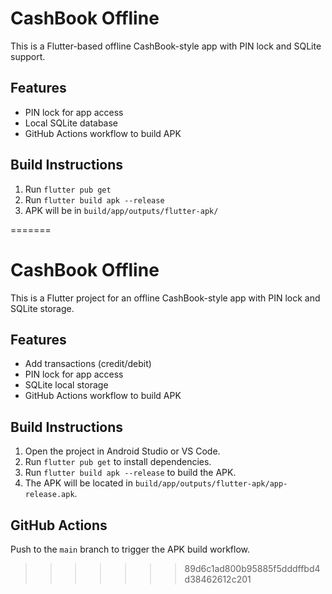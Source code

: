 
# CashBook Offline

This is a Flutter-based offline CashBook-style app with PIN lock and SQLite support.

## Features
- PIN lock for app access
- Local SQLite database
- GitHub Actions workflow to build APK

## Build Instructions
1. Run `flutter pub get`
2. Run `flutter build apk --release`
3. APK will be in `build/app/outputs/flutter-apk/`

=======

# CashBook Offline

This is a Flutter project for an offline CashBook-style app with PIN lock and SQLite storage.

## Features

- Add transactions (credit/debit)
- PIN lock for app access
- SQLite local storage
- GitHub Actions workflow to build APK

## Build Instructions

1. Open the project in Android Studio or VS Code.
2. Run `flutter pub get` to install dependencies.
3. Run `flutter build apk --release` to build the APK.
4. The APK will be located in `build/app/outputs/flutter-apk/app-release.apk`.

## GitHub Actions

Push to the `main` branch to trigger the APK build workflow.
>>>>>>> 89d6c1ad800b95885f5dddffbd4d38462612c201
